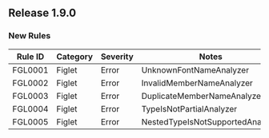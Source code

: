 ## Release 1.9.0

### New Rules

Rule ID | Category | Severity | Notes
--------|----------|----------|-------
FGL0001 | Figlet | Error  | UnknownFontNameAnalyzer
FGL0002 | Figlet | Error  | InvalidMemberNameAnalyzer
FGL0003 | Figlet | Error  | DuplicateMemberNameAnalyzer
FGL0004 | Figlet | Error  | TypeIsNotPartialAnalyzer
FGL0005 | Figlet | Error  | NestedTypeIsNotSupportedAnalyzer
